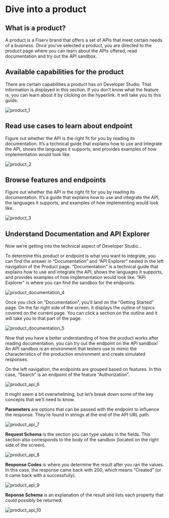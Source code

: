 # Dive into a product
## What is a product?
A product is a Fiserv brand that offers a set of APIs that meet certain needs of a business. Once you've selected a product, you are directed to the product page where you can learn about the APIs offered, read documentation and try out the API sandbox. 
## Available capabilities for the product
There are certain capabilities a product has on Developer Studio. That information is displayed in this section. If you don’t know what the feature is, you can learn about it by clicking on the hyperlink. It will take you to this guide.   

![product_1](https://raw.githubusercontent.com/Fiserv/developer-studio-support/main/assets/images/product_1.png)

## Read use cases to learn about endpoint
Figure out whether the API is the right fit for you by reading its documentation. It’s a technical guide that explains how to use and integrate the API, shows the languages it supports, and provides examples of how implementation would look like. 

![product_2]

## Browse features and endpoints
Figure out whether the API is the right fit for you by reading its documentation. It’s a guide that explains how to use and integrate the API, the languages it supports, and examples of how implementing would look like. 

![product_3]

## Understand Documentation and API Explorer
Now we’re getting into the technical aspect of Developer Studio...

To determine this product or endpoint is what you want to integrate, you can find the answer in “Documentation” and “API Explorer” nested in the left navigation of the Product page. “Documentation” is a technical guide that explains how to use and integrate the API, shows the languages it supports, and provides examples of how implementation would look like. “API Explorer” is where you can find the sandbox for the endpoints. 

![product_documentation_4]

Once you click on “Documentation”, you’ll land on the “Getting Started” page. On the far right side of the screen, it displays the outline of topics covered on the current page. You can click a section on the outline and it will take you to that part of the page.  

![product_documentation_5]

Now that you have a better understanding of how the product works after reading documentation, you can try out the endpoint on the API sandbox! An API sandbox is an environment that testers use to mimic the characteristics of the production environment and create simulated responses. 

On the left navigation, the endpoints are grouped based on features. In this case, “Search” is an endpoint of the feature “Authorization”.  

![product_api_6]

It might seem a bit overwhelming, but let’s break down some of the key concepts that we’ll need to know.

**Parameters** are options that can be passed with the endpoint to influence the response. They’re found in strings at the end of the API URL path.

![product_api_7]

**Request Schema** is the section you can type values in the fields. This section also corresponds to the body of the sandbox (located on the right side of the screen).

![product_api_8]

**Response Codes** is where you determine the result after you ran the values. In this case, the response came back with 200, which means “Created” (or it came back with a successfully).

![product_api_9]

**Reponse Schema** is an explanation of the result and lists each property that could possibly be returned.

![product_api_10]


[//]: # (These are reference links used in markdown file)

[product_2]: <../assets/images/product_2.png>

[product_3]: <../assets/images/product_3.png>

[product_documentation_4]:<../assets/images/product_documentation_4.png>

[product_documentation_5]:<../assets/images/product_documentation_5.png>

[product_api_6]:<../assets/images/product_api_6.png>

[product_api_7]:<../assets/images/product_api_7.png>

[product_api_8]:<../assets/images/product_api_8.png>

[product_api_9]:<../assets/images/product_api_9.png>

[product_api_10]:<../assets/images/product_api_10.png>

